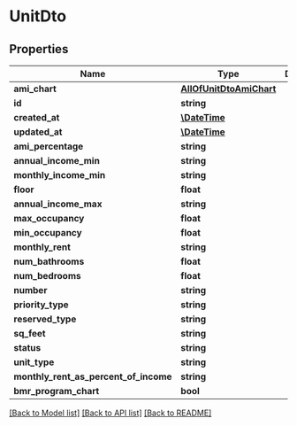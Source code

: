 # UnitDto

## Properties
Name | Type | Description | Notes
------------ | ------------- | ------------- | -------------
**ami_chart** | [**AllOfUnitDtoAmiChart**](AllOfUnitDtoAmiChart.md) |  | 
**id** | **string** |  | 
**created_at** | [**\DateTime**](\DateTime.md) |  | 
**updated_at** | [**\DateTime**](\DateTime.md) |  | 
**ami_percentage** | **string** |  | [optional] 
**annual_income_min** | **string** |  | [optional] 
**monthly_income_min** | **string** |  | [optional] 
**floor** | **float** |  | [optional] 
**annual_income_max** | **string** |  | [optional] 
**max_occupancy** | **float** |  | [optional] 
**min_occupancy** | **float** |  | [optional] 
**monthly_rent** | **string** |  | [optional] 
**num_bathrooms** | **float** |  | [optional] 
**num_bedrooms** | **float** |  | [optional] 
**number** | **string** |  | [optional] 
**priority_type** | **string** |  | [optional] 
**reserved_type** | **string** |  | [optional] 
**sq_feet** | **string** |  | [optional] 
**status** | **string** |  | [optional] 
**unit_type** | **string** |  | [optional] 
**monthly_rent_as_percent_of_income** | **string** |  | [optional] 
**bmr_program_chart** | **bool** |  | [optional] 

[[Back to Model list]](../../README.md#documentation-for-models) [[Back to API list]](../../README.md#documentation-for-api-endpoints) [[Back to README]](../../README.md)

